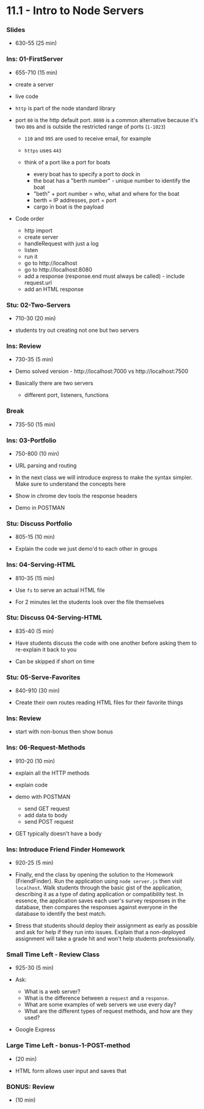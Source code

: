 # 11.1 - Intro to Node Servers

### Slides

- 630-55 (25 min)

### Ins: 01-FirstServer

- 655-710 (15 min)

- create a server

- live code

- `http` is part of the node standard library

- port `80` is the http default port. `8080` is a common alternative because it's two `80`s and is outside the restricted range of ports (`1-1023`)

  - `110` and `995` are used to receive email, for example
  - `https` uses `443`

  - think of a port like a port for boats

    - every boat has to specify a port to dock in
    - the boat has a "berth number" - unique number to identify the boat
    - "beth" + port number = who, what and where for the boat
    - berth = IP addresses, port = port
    - cargo in boat is the payload

- Code order

  - http import
  - create server
  - handleRequest with just a log
  - listen
  - run it
  - go to http://localhost
  - go to http://localhost:8080
  - add a response (response.end must always be called) - include request.url
  - add an HTML response

### Stu: 02-Two-Servers

- 710-30 (20 min)

- students try out creating not one but two servers

### Ins: Review

- 730-35 (5 min)

- Demo solved version - http://localhost:7000 vs http://localhost:7500

- Basically there are two servers

  - different port, listeners, functions

### Break

- 735-50 (15 min)

### Ins: 03-Portfolio

- 750-800 (10 min)

- URL parsing and routing

- In the next class we will introduce express to make the syntax simpler. Make sure to understand the concepts here

- Show in chrome dev tools the response headers

- Demo in POSTMAN

### Stu: Discuss Portfolio

- 805-15 (10 min)

- Explain the code we just demo'd to each other in groups

### Ins: 04-Serving-HTML

- 810-35 (15 min)

- Use `fs` to serve an actual HTML file

- For 2 minutes let the students look over the file themselves

### Stu: Discuss 04-Serving-HTML

- 835-40 (5 min)

- Have students discuss the code with one another before asking them to re-explain it back to you

- Can be skipped if short on time

### Stu: 05-Serve-Favorites

- 840-910 (30 min)

- Create their own routes reading HTML files for their favorite things

### Ins: Review

- start with non-bonus then show bonus

### Ins: 06-Request-Methods

- 910-20 (10 min)

- explain all the HTTP methods

- explain code

- demo with POSTMAN

  - send GET request
  - add data to body
  - send POST request

- GET typically doesn't have a body

### Ins: Introduce Friend Finder Homework

- 920-25 (5 min)

- Finally, end the class by opening the solution to the Homework (FriendFinder). Run the application using `node server.js` then visit `localhost`. Walk students through the basic gist of the application, describing it as a type of dating application or compatibility test. In essence, the application saves each user's survey responses in the database, then compares the responses against everyone in the database to identify the best match.

- Stress that students should deploy their assignment as early as possible and ask for help if they run into issues. Explain that a non-deployed assignment will take a grade hit and won't help students professionally.

### Small Time Left - Review Class

- 925-30 (5 min)

- Ask:

  - What is a web server?
  - What is the difference between a `request` and a `response`.
  - What are some examples of web servers we use every day?
  - What are the different types of request methods, and how are they used?

- Google Express

### Large Time Left - bonus-1-POST-method

- (20 min)

- HTML form allows user input and saves that

### BONUS: Review

- (10 min)
